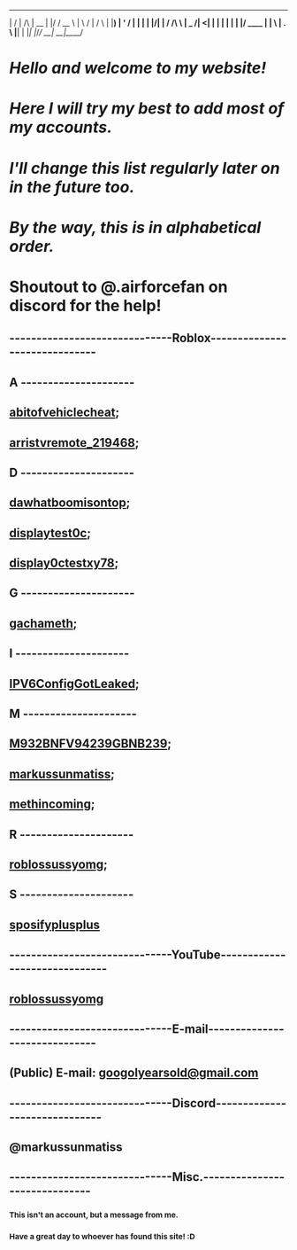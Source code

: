 
  __  __          _____  _  ______  
 |  \/  |   /\   |  __ \| |/ / __ \ 
 | \  / |  /  \  | |__) | ' / |  | |
 | |\/| | / /\ \ |  _  /|  <| |  | |
 | |  | |/ ____ \| | \ \| . \ |__| |
 |_|  |_/_/    \_\_|  \_\_|\_\____/ 
                                    
                                                                                        
# **_Hello and welcome to my website!_**

# **_Here I will try my best to add most of my accounts._**

# **_I'll change this list regularly later on in the future too._**

# **_By the way, this is in alphabetical order._**

# **Shoutout to @.airforcefan on discord for the help!**
## ------------------------------Roblox------------------------------
## A ---------------------

## [abitofvehiclecheat](https://www.roblox.com/users/6055065446/profile);

## [arristvremote_219468](https://www.roblox.com/users/7070947401/profile);

## D ---------------------

## [dawhatboomisontop](https://www.roblox.com/users/6162137615/profile);

## [displaytest0c](https://www.roblox.com/users/5134788949/profile);

## [display0ctestxy78](https://www.roblox.com/users/5157908370/profile);

## G ---------------------

## [gachameth](https://www.roblox.com/users/5351699139/profile);

## I ---------------------

## [IPV6ConfigGotLeaked](https://www.roblox.com/users/5868122895/profile);

## M ---------------------

## [M932BNFV94239GBNB239](https://www.roblox.com/users/6008727051/profile);

## [markussunmatiss](https://www.roblox.com/users/323251463/profile);

## [methincoming](https://www.roblox.com/users/5276991569/profile);

## R ---------------------

## [roblossussyomg](https://www.roblox.com/users/3361892199/profile);

## S ---------------------

## [sposifyplusplus](https://www.roblox.com/users/7010289550/profile)

## ------------------------------YouTube------------------------------

## [roblossussyomg](https://www.youtube.com/@roblossussyomg)

## ------------------------------E-mail------------------------------

## (Public) E-mail: googolyearsold@gmail.com

## ------------------------------Discord------------------------------

## @markussunmatiss

## ------------------------------Misc.------------------------------
### <sub>This isn't an account, but a message from me.</sub>
### <sub>Have a great day to whoever has found this site! :D</sub>

